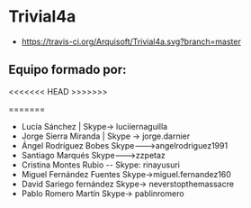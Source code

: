 # Trivial4a

* https://travis-ci.org/Arquisoft/Trivial4a.svg?branch=master

## Equipo formado por: 

<<<<<<< HEAD >>>>>>>

=======
* Lucía Sánchez | Skype-> luciiernaguilla
* Jorge Sierra Miranda | Skype → jorge.darnier
* Ángel Rodríguez Bobes Skype--->angelrodriguez1991
* Santiago Marqués		Skype--->zzpetaz
* Cristina Montes Rubio -- Skype: rinayusuri
* Miguel Fernández Fuentes  Skype->miguel.fernandez160
* David Sariego fernández Skype-> neverstopthemassacre
* Pablo Romero Martín Skype-> pablinromero
